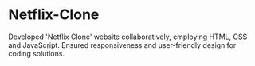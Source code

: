 # Netflix-Clone
Developed 'Netflix Clone' website collaboratively, employing HTML, CSS and JavaScript. Ensured responsiveness and user-friendly design for coding solutions.
